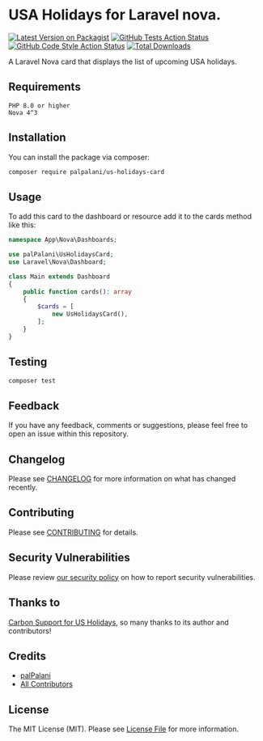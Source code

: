 
# USA Holidays for Laravel nova.

[![Latest Version on Packagist](https://img.shields.io/packagist/v/palpalani/nova-us-holidays.svg?style=flat-square)](https://packagist.org/packages/palpalani/nova-us-holidays)
[![GitHub Tests Action Status](https://img.shields.io/github/workflow/status/palpalani/nova-us-holidays/run-tests?label=tests)](https://github.com/palpalani/nova-us-holidays/actions?query=workflow%3Arun-tests+branch%3Amain)
[![GitHub Code Style Action Status](https://img.shields.io/github/workflow/status/palpalani/nova-us-holidays/Check%20&%20fix%20styling?label=code%20style)](https://github.com/palpalani/nova-us-holidays/actions?query=workflow%3A"Check+%26+fix+styling"+branch%3Amain)
[![Total Downloads](https://img.shields.io/packagist/dt/palpalani/nova-us-holidays.svg?style=flat-square)](https://packagist.org/packages/palpalani/nova-us-holidays)

A Laravel Nova card that displays the list of upcoming USA holidays.

## Requirements
    PHP 8.0 or higher
    Nova 4^3

## Installation

You can install the package via composer:

```bash
composer require palpalani/us-holidays-card
```

## Usage

To add this card to the dashboard or resource add it to the cards method like this:

```php
namespace App\Nova\Dashboards;

use palPalani\UsHolidaysCard;
use Laravel\Nova\Dashboard;

class Main extends Dashboard
{
    public function cards(): array
    {
        $cards = [
            new UsHolidaysCard(),
        ];
    }
}
```

## Testing

```bash
composer test
```

## Feedback

If you have any feedback, comments or suggestions, please feel free to open an issue within this repository.



## Changelog

Please see [CHANGELOG](CHANGELOG.md) for more information on what has changed recently.

## Contributing

Please see [CONTRIBUTING](https://github.com/spatie/.github/blob/main/CONTRIBUTING.md) for details.

## Security Vulnerabilities

Please review [our security policy](../../security/policy) on how to report security vulnerabilities.

## Thanks to

[Carbon Support for US Holidays](https://github.com/geoffreyrose/us-holidays), so many thanks to its author and contributors!

## Credits

- [palPalani](https://github.com/palpalani)
- [All Contributors](../../contributors)

## License

The MIT License (MIT). Please see [License File](LICENSE.md) for more information.
